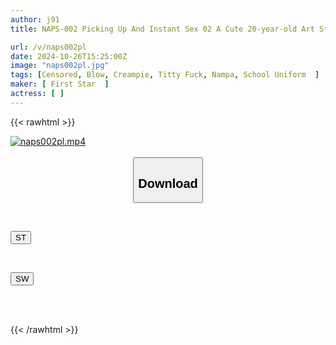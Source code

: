 ```yaml
---
author: j91
title: NAPS-002 Picking Up And Instant Sex 02 A Cute 20-year-old Art Student With A Kansai Accent Is Hanging Out In Shinjuku After A Last-minute Cancellation. We Pick Her Up And Instant Sex! Her Erogenous Zone Is Her Breasts, Which Have Recently Grown From F To G! Himari Is Shy, But Proactive When It Comes To Sex.

url: /v/naps002pl
date: 2024-10-26T15:25:00Z
image: "naps002pl.jpg"
tags: [Censored, Blow, Creampie, Titty Fuck, Nampa, School Uniform	]
maker: [ First Star  ]
actress: [ ]
---
```



{{< rawhtml >}}

<div class="video" data-videoid="7kdamoVkBWsAdVz">
    <a href="javascript:;">
        <img src="/v/naps002pl/naps002pl.jpg" width="WIDTH" height="HEIGHT" alt="naps002pl.mp4" loading="lazy">
    </a>
</div>

<script type="text/javascript" src="https://j91.asia/asset/on-demand-st.js"></script>

<br>
  <link rel="stylesheet" href="https://j91.asia/asset/bs5.css">
  
  <center>
  <button class="btn btn-primary" type="button" data-bs-toggle="collapse" data-bs-target=".multi-collapse" aria-expanded="false" aria-controls="multiCollapseExample1 multiCollapseExample2"><h2>Download</h2></button></center>
</p>
<div class="row">
  <div class="col">
    <div class="collapse multi-collapse" id="multiCollapseExample1">
      <div class="card card-body">
	      	      <br>
<div class="buttons">  
<p><a href="/v/naps002pl/st.html" target="_blank"><button class="btn-hover color-3"><i class="fa fa-download"></i> ST</button></a></p></div>
    </div>
  </div>
</div>
  <div class="col">
    <div class="collapse multi-collapse" id="multiCollapseExample2">
      <div class="card card-body">
	      <br>
<div class="buttons">
<p><a href="/v/naps002pl/sw.html" target="_blank"><button class="btn-hover color-2"><i class="fa fa-download"></i> SW</button></a></p></div>
<br><br>
      </div>
    </div>
  </div>
</div>

{{< /rawhtml >}}
